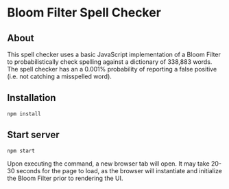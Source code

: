 # Bloom Filter Spell Checker

## About
This spell checker uses a basic JavaScript implementation of a Bloom Filter to probabilistically check spelling against a dictionary of 338,883 words. The spell checker has an a 0.001% probability of reporting a false positive (i.e. not catching a misspelled word).


## Installation

`npm install`


## Start server

`npm start`

Upon executing the command, a new browser tab will open. It may take 20-30 seconds for the page to load, as the browser will instantiate and initialize the Bloom Filter prior to rendering the UI.